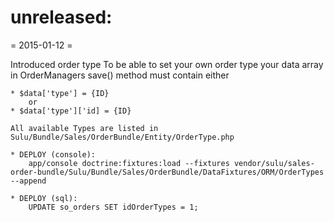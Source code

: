 
unreleased:
===========

= 2015-01-12 =

Introduced order type
    To be able to set your own order type your data array in OrderManagers save() method must contain either

    * $data['type'] = {ID}
        or
    * $data['type']['id] = {ID}

    All available Types are listed in Sulu/Bundle/Sales/OrderBundle/Entity/OrderType.php

    * DEPLOY (console):
        app/console doctrine:fixtures:load --fixtures vendor/sulu/sales-order-bundle/Sulu/Bundle/Sales/OrderBundle/DataFixtures/ORM/OrderTypes --append

    * DEPLOY (sql):
        UPDATE so_orders SET idOrderTypes = 1;

